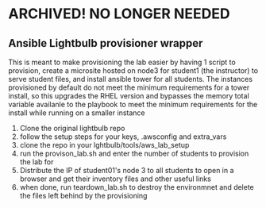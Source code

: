 # ARCHIVED! NO LONGER NEEDED


## Ansible Lightbulb provisioner wrapper

This is meant to make provisioning the lab easier by having 1 script to provision, create a microsite hosted on node3 for student1 (the instructor) to serve student files, and install ansible tower for all students. The instances provisioned by default do not meet the minimum requirements for a tower install, so this upgrades the RHEL version and bypasses the memory total variable availanle to the playbook to meet the minimum requirements for the install while running on a smaller instance

1. Clone the original lightbulb repo
2. follow the setup steps for your keys, .awsconfig and extra_vars
3. clone the repo in your lghtbulb/tools/aws_lab_setup
4. run the provison_lab.sh and enter the number of students to provision the lab for
5. Distribute the IP of student01's node 3 to all students to open in a browser and get their inventory files and other useful links
6. when done, run teardown_lab.sh to destroy the environmnet and delete the files left behind by the provisioning 


